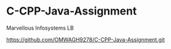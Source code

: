 # C-CPP-Java-Assignment
Marvellous Infosystems LB

https://github.com/OMWAGH9278/C-CPP-Java-Assignment.git
